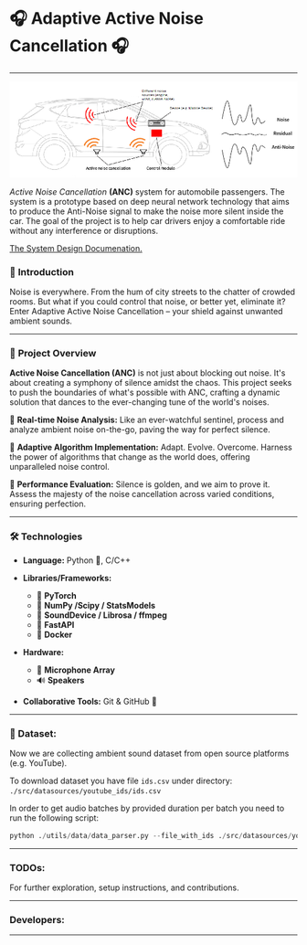 # 🎧 Adaptive Active Noise Cancellation 🎧

--- 

<img src="./src/imgs/ANC_schema_prototype.png">


_Active Noise Cancellation_ **(ANC)** system for automobile passengers. The system is a prototype based on deep neural network technology that aims to produce the Anti-Noise signal to make the noise more silent inside the car. The goal of the project is to help car drivers enjoy a comfortable ride without any interference or disruptions. 

[The System Design Documenation.](./discovery/designdoc/System_Design.md)

### 🌟 **Introduction**
Noise is everywhere. From the hum of city streets to the chatter of crowded rooms. But what if you could control that noise, or better yet, eliminate it? Enter Adaptive Active Noise Cancellation – your shield against unwanted ambient sounds.


---

### 📖 **Project Overview**

**Active Noise Cancellation (ANC)** is not just about blocking out noise. It's about creating a symphony of silence amidst the chaos. This project seeks to push the boundaries of what's possible with ANC, crafting a dynamic solution that dances to the ever-changing tune of the world's noises.

🔹 **Real-time Noise Analysis:** Like an ever-watchful sentinel, process and analyze ambient noise on-the-go, paving the way for perfect silence.

🔹 **Adaptive Algorithm Implementation:** Adapt. Evolve. Overcome. Harness the power of algorithms that change as the world does, offering unparalleled noise control.

🔹 **Performance Evaluation:** Silence is golden, and we aim to prove it. Assess the majesty of the noise cancellation across varied conditions, ensuring perfection.

---

### 🛠 **Technologies**

- **Language:** Python 🐍, C/C++ 
  

- **Libraries/Frameworks:** 
  - 🧠 **PyTorch** 
  - 🔢 **NumPy /Scipy / StatsModels**
  - 🎵 **SoundDevice / Librosa / ffmpeg**
  - 🧠 **FastAPI**
  - 🔢 **Docker**


- **Hardware:** 
  - 🎤 **Microphone Array**
  - 🔊 **Speakers**


- **Collaborative Tools:** Git & GitHub 🚀

---

### 🔢 Dataset:

Now we are collecting ambient sound dataset from open source platforms (e.g. YouTube).

To download dataset you have file `ids.csv` under directory:
```./src/datasources/youtube_ids/ids.csv```

In order to get audio batches by provided duration per batch you need to run the following script:

``` Python
python ./utils/data/data_parser.py --file_with_ids ./src/datasources/youtube_ids/ids.csv --save_to ./dataset/batches/ --source youtube --audio_format wav --batch --batch_seconds 120
```

---

### TODOs:
For further exploration, setup instructions, and contributions.

---

### Developers:



----